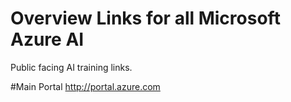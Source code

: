 # Overview Links for all Microsoft Azure AI
Public facing AI training links.  

#Main Portal
http://portal.azure.com
